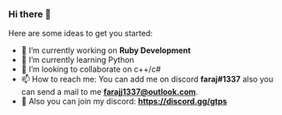 ### Hi there 👋


Here are some ideas to get you started:

- 🔭 I’m currently working on **Ruby Development**
- 🌱 I’m currently learning Python
- 👯 I’m looking to collaborate on c++/c#
- 📫 How to reach me: You can add me on discord **faraj#1337** also you can send a mail to me **farajj1337@outlook.com**.
- 💫 Also you can join my discord: **https://discord.gg/gtps**
